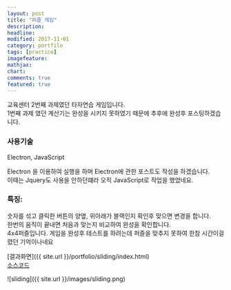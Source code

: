```yaml
---
layout: post
title: "퍼즐 게임"
description:
headline:
modified: 2017-11-01
category: portfilo
tags: [practice]
imagefeature:
mathjax:
chart:
comments: true
featured: true
---
```


교육센터 2번째 과제였던 타자연습 게임입니다.<br>
1번째 과제 였던 계산기는 완성을 시키지 못하였기 때문에 추후에 완성후 포스팅하겠습니다.

<h3>사용기술</h3>
Electron, JavaScript<br>

Electron 을 이용하여 실행을 하며 Electron에 관한 포스트도 작성을 하겠습니다.<br>
이때는 Jquery도 사용을 안하던떄라 오직 JavaScript로 작업을 했었네요.<br>

<h3>특징:</h3>
숫자를 섞고 클릭한 버튼의 양옆, 위아래가 블랙인지 확인후 맞으면 변경을 합니다.<br>
한번의 움직이 끝내면 처음과 맞는지 비교하여 완성을 확인합니다.<br>
4x4퍼즐입니다. 게임을 완성후 테스트를 하려는데 퍼즐을 맞추지 못하여 한참 시간이걸렸던 기억이나네요<br>


[결과화면]({{ site.url }}/portfolio/sliding/index.html)<br>
[소스코드](https://github.com/k0102575/k0102575.github.io/blob/master/portfolio/sliding/index.html)<br>



![sliding]({{ site.url }}/images/sliding.png)
